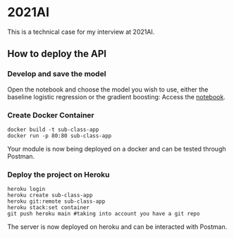 # 2021AI

This is a technical case for my interview at 2021AI.

## How to deploy the API

### Develop and save the model

Open the notebook and choose the model you wish to use, either the baseline logistic regression or the gradient boosting:
Access the [notebook](MarketClassifier.ipynb).

### Create Docker Container

```
docker build -t sub-class-app
docker run -p 80:80 sub-class-app
```

Your module is now being deployed on a docker and can be tested through Postman.

### Deploy the project on Heroku

```
heroku login
heroku create sub-class-app
heroku git:remote sub-class-app
heroku stack:set container
git push heroku main #taking into account you have a git repo
```

The server is now deployed on heroku and can be interacted with Postman.
